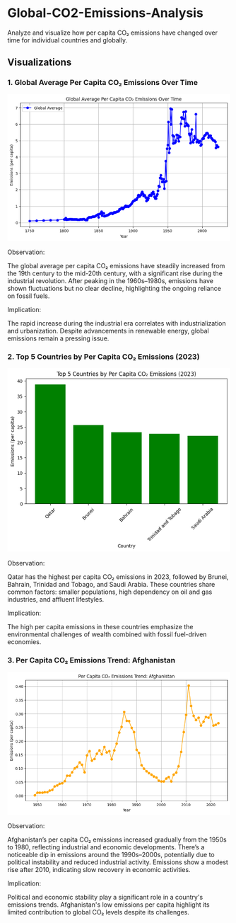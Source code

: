# Global-CO2-Emissions-Analysis
Analyze and visualize how per capita CO₂ emissions have changed over time for individual countries and globally.

## Visualizations

### 1. Global Average Per Capita CO₂ Emissions Over Time
![Global Average](images/global_avg.png)

Observation:

The global average per capita CO₂ emissions have steadily increased from the 19th century to the mid-20th century, with a significant rise during the industrial revolution. After peaking in the 1960s–1980s, emissions have shown fluctuations but no clear decline, highlighting the ongoing reliance on fossil fuels.

Implication:

The rapid increase during the industrial era correlates with industrialization and urbanization. Despite advancements in renewable energy, global emissions remain a pressing issue.

### 2. Top 5 Countries by Per Capita CO₂ Emissions (2023)
![Top 5 Countries](images/top_5_countries.png)

Observation:

Qatar has the highest per capita CO₂ emissions in 2023, followed by Brunei, Bahrain, Trinidad and Tobago, and Saudi Arabia. These countries share common factors: smaller populations, high dependency on oil and gas industries, and affluent lifestyles.

Implication:

The high per capita emissions in these countries emphasize the environmental challenges of wealth combined with fossil fuel-driven economies.

### 3. Per Capita CO₂ Emissions Trend: Afghanistan
![Afghanistan Trend](images/afghanistan.png)

Observation:

Afghanistan’s per capita CO₂ emissions increased gradually from the 1950s to 1980, reflecting industrial and economic developments. There’s a noticeable dip in emissions around the 1990s–2000s, potentially due to political instability and reduced industrial activity. Emissions show a modest rise after 2010, indicating slow recovery in economic activities.

Implication:

Political and economic stability play a significant role in a country's emissions trends. Afghanistan's low emissions per capita highlight its limited contribution to global CO₂ levels despite its challenges.

